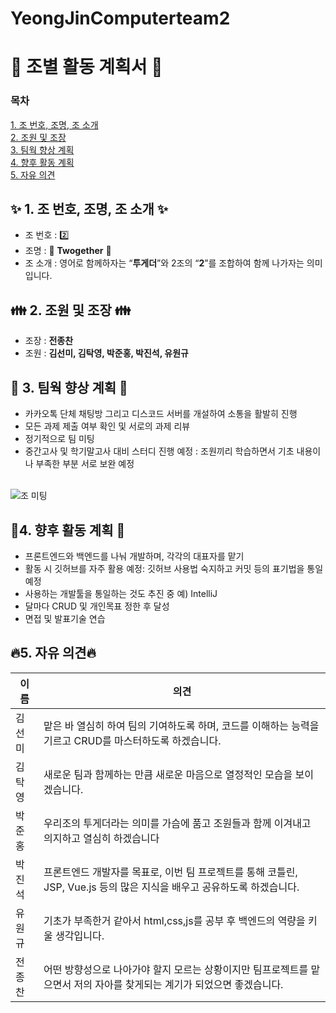 # YeongJinComputerteam2

# :pray: 조별 활동 계획서 :pray:

### 목차

<a href="https://github.com/JongchanJeon/YeungJinComputerteam2/edit/main/README.md#sparkles-1-%EC%A1%B0-%EB%B2%88%ED%98%B8-%EC%A1%B0%EB%AA%85-%EC%A1%B0-%EC%86%8C%EA%B0%9C-sparkles">1. 조 번호, 조명, 조 소개</a><br>
<a href="https://github.com/JongchanJeon/YeungJinComputerteam2/edit/main/README.md#family-2-%EC%A1%B0%EC%9B%90-%EB%B0%8F-%EC%A1%B0%EC%9E%A5-family">2. 조원 및 조장</a><br>
<a href="https://github.com/JongchanJeon/YeungJinComputerteam2/edit/main/README.md#thought_balloon-3-%ED%8C%80%EC%9B%8D-%ED%96%A5%EC%83%81-%EA%B3%84%ED%9A%8D-thought_balloon">3. 팀웍 향상 계획</a><br>
<a href="https://github.com/JongchanJeon/YeungJinComputerteam2/edit/main/README.md#memo4-%ED%96%A5%ED%9B%84-%ED%99%9C%EB%8F%99-%EA%B3%84%ED%9A%8D-memo">4. 향후 활동 계획</a><br>
<a href="https://github.com/JongchanJeon/YeungJinComputerteam2/edit/main/README.md#fire5-%EC%9E%90%EC%9C%A0-%EC%9D%98%EA%B2%ACfire">5. 자유 의견</a><br>


## :sparkles: 1. 조 번호, 조명, 조 소개 :sparkles:

- 조 번호 : :two:<br>
- 조명 : :icecream: **Twogether** :icecream:<br>
- 조 소개 : 영어로 함께하자는 “**투게더**”와 2조의 “**2**”를 조합하여 함께 나가자는 의미입니다.<br>

## :family: 2. 조원 및 조장 :family:

- 조장 : **전종찬**<br>
- 조원 : **김선미, 김탁영, 박준홍, 박진석, 유원규**<br>

## :thought_balloon: 3. 팀웍 향상 계획 :thought_balloon:

- 카카오톡 단체 채팅방 그리고 디스코드 서버를 개설하여 소통을 활발히 진행<br>
- 모든 과제 제출 여부 확인 및 서로의 과제 리뷰<br>
- 정기적으로 팀 미팅<br>
- 중간고사 및 학기말고사 대비 스터디 진행 예정 : 조원끼리 학습하면서 기초 내용이나 부족한 부분 서로 보완 예정<br><br>

![조 미팅](https://user-images.githubusercontent.com/103193673/191250133-5352e06e-bceb-4d43-9700-6141225462eb.jpg)

## :memo:4. 향후 활동 계획 :memo:

- 프론트엔드와 백엔드를 나눠 개발하며, 각각의 대표자를 맡기<br>
- 활동 시 깃허브를 자주 활용 예정: 깃허브 사용법 숙지하고 커밋 등의 표기법을 통일예정<br>
- 사용하는 개발툴을 통일하는 것도 추진 중 예) IntelliJ<br>
- 달마다 CRUD 및 개인목표 정한 후 달성<br>
- 면접 및 발표기술 연습<br>

## :fire:5. 자유 의견:fire:

이름 | 의견
--- | -------|
김선미 | 맡은 바 열심히 하여 팀의 기여하도록 하며, 코드를 이해하는 능력을 기르고 CRUD를 마스터하도록 하겠습니다.
김탁영 | 새로운 팀과 함께하는 만큼 새로운 마음으로 열정적인 모습을 보이겠습니다.
박준홍 | 우리조의 투게더라는 의미를 가슴에 품고 조원들과 함께 이겨내고 의지하고 열심히 하겠습니다
박진석 | 프론트엔드 개발자를 목표로, 이번 팀 프로젝트를 통해 코틀린, JSP, Vue.js 등의 많은 지식을 배우고 공유하도록 하겠습니다.
유원규 | 기초가 부족한거 같아서 html,css,js를 공부 후 백엔드의 역량을 키울 생각입니다.
전종찬 | 어떤 방향성으로 나아가야 할지 모르는 상황이지만 팀프로젝트를 맡으면서 저의 자아를 찾게되는 계기가 되었으면 좋겠습니다.



